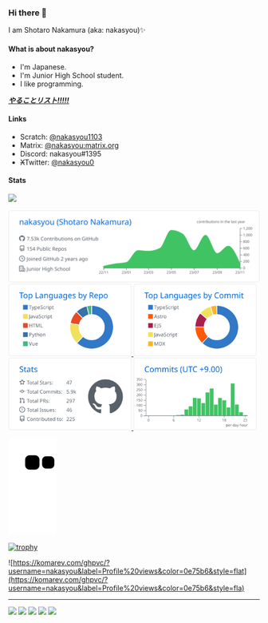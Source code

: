 <!--![nakasyou](https://komarev.com/ghpvc/?username=nakasyou&label=Profile%20views&style=square)
[![](https://img.shields.io/badge/形態素解析-janome-green?style=flat-square)](https://mocobeta.github.io/janome/)
[![](https://img.shields.io/badge/JS%20Runtime-Deno-black?style=flat-square&logo=deno)](https://deno.land)
[![](https://img.shields.io/badge/main%20OS-Windows%2010-blue?style=flat-square&logo=windows)](https://www.microsoft.com/ja-jp/software-download/windows10ISO)
[![](https://img.shields.io/badge/Phone%20OS-Android%2011-green?style=flat-square&logo=android)](https://www.android.com/)
[![](https://img.shields.io/badge/Phone-Xperia-red?style=flat-square&logo=sony)](https://xperia.sony.jp)
[![](https://img.shields.io/badge/WSL-Ubuntu-E95420?style=flat-square&logo=ubuntu)](https://ubuntu.com)
[![](https://img.shields.io/badge/Rasberry%20Pi-Rasberry%20Pi%20OS-A22846?style=flat-square&logo=Raspberry%20Pi)]
(https://www.raspberrypi.com/software/)-->

### Hi there 👋
I am Shotaro Nakamura (aka: nakasyou)✨

#### What is about nakasyou?
- I'm Japanese.
- I'm Junior High School student.
- I like programming.

<u>***[やることリスト!!!!!](https://github.com/nakasyou/todo/issues)***</u>

#### Links
- Scratch: [@nakasyou1103](https://scratch.mit.edu/users/nakasyou1103)
- Matrix: [@nakasyou:matrix.org](https://matrix.to/#/@nakasyou:matrix.org)
- Discord: nakasyou#1395
- ~~X~~Twitter: [@nakasyou0](https://x.com/nakasyou0)
#### Stats
![](https://github-readme-stats.vercel.app/api?username=nakasyou&count_private=true&theme=blueberry)<!--[![Top Langs](https://github-readme-stats.vercel.app/api/top-langs/?username=nakasyou)](https://github.com/anuraghazra/github-readme-stats)-->

[![](https://raw.githubusercontent.com/nakasyou/nakasyou/main/profile-summary-card-output/github/0-profile-details.svg)](https://github.com/vn7n24fzkq/github-profile-summary-cards)  
[
  <img style="width:49%" src="https://raw.githubusercontent.com/nakasyou/nakasyou/main/profile-summary-card-output/github/1-repos-per-language.svg">
  <img style="width:49%" src="https://raw.githubusercontent.com/nakasyou/nakasyou/main/profile-summary-card-output/github/2-most-commit-language.svg">
  <img style="width:49%" src="https://raw.githubusercontent.com/nakasyou/nakasyou/main/profile-summary-card-output/github/3-stats.svg">
  <img style="width:49%" src="https://raw.githubusercontent.com/nakasyou/nakasyou/main/profile-summary-card-output/github/4-productive-time.svg">
](https://github.com/vn7n24fzkq/github-profile-summary-cards)

![github-contribution-grid-snake](https://raw.githubusercontent.com/nakasyou/nakasyou/main/img/snake.svg) 

[![trophy](https://github-profile-trophy.vercel.app/?username=nakasyou)](https://github.com/ryo-ma/github-profile-trophy)

![https://komarev.com/ghpvc/?username=nakasyou&label=Profile%20views&color=0e75b6&style=flat](https://komarev.com/ghpvc/?username=nakasyou&label=Profile%20views&color=0e75b6&style=fla)
***
[![](https://img.shields.io/badge/Scratch-@nakasyou1103-4D97FF?logo=scratch&style=for-the-badge)](https://scratch.mit.edu/users/nakasyou1103)
[![](https://img.shields.io/badge/Matrix-%40nakasyou:matrix.org-0DBD8B?logo=matrix&style=for-the-badge)](https://matrix.to/#/@nakasyou:matrix.org)
[![](https://img.shields.io/badge/Twitter-%40nakasyou0-1DA1F2?logo=Twitter&style=for-the-badge)](https://twitter.com/nakasyou0)
[![](https://img.shields.io/badge/GitHub-%40nakasyou-181717?logo=GitHub&style=for-the-badge)](https://github.com/nakasyou)
[![](https://img.shields.io/badge/Wikipedia-@nakasyou1103-006699?logo=wikipedia&style=for-the-badge)](https://ja.wikipedia.org/wiki/user:Nakasyou1103)

